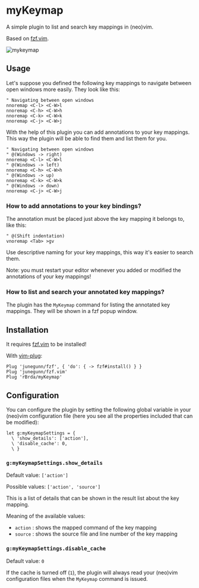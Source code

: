 # myKeymap

A simple plugin to list and search key mappings in (neo)vim.

Based on [fzf.vim](https://github.com/junegunn/fzf.vim).

![mykeymap](https://user-images.githubusercontent.com/22145465/98745430-d84d6100-23b3-11eb-8c89-10869b23e458.png)

## Usage

Let's suppose you defined the following key mappings to navigate between open windows more easily. They look like this:

```vim
" Navigating between open windows
nnoremap <C-l> <C-W>l
nnoremap <C-h> <C-W>h
nnoremap <C-k> <C-W>k
nnoremap <C-j> <C-W>j
```

With the help of this plugin you can add annotations to your key mappings. This way the plugin will be able to find them and list them for you.

```vim
" Navigating between open windows
" @(Windows -> right)
nnoremap <C-l> <C-W>l
" @(Windows -> left)
nnoremap <C-h> <C-W>h
" @(Windows -> up)
nnoremap <C-k> <C-W>k
" @(Windows -> down)
nnoremap <C-j> <C-W>j
```

### How to add annotations to your key bindings?

The annotation must be placed just above the key mapping it belongs to, like this:

```vim
" @(Shift indentation)
vnoremap <Tab> >gv
```
Use descriptive naming for your key mappings, this way it's easier to search them.

Note: you must restart your editor whenever you added or modified the annotations of your key mappings!

### How to list and search your annotated key mappings?

The plugin has the `MyKeymap` command for listing the annotated key mappings. They will be shown in a fzf popup window.

## Installation

It requires [fzf.vim](https://github.com/junegunn/fzf.vim) to be installed!

With [vim-plug](https://github.com/junegunn/vim-plug):
```
Plug 'junegunn/fzf', { 'do': { -> fzf#install() } }
Plug 'junegunn/fzf.vim'
Plug 'rBrda/myKeymap'
```

## Configuration

You can configure the plugin by setting the following global variable in your (neo)vim configuration file (here you see all the properties included that can be modified):

```vim
let g:myKeymapSettings = {
  \ 'show_details': ['action'],
  \ 'disable_cache': 0,
  \ }
```

### `g:myKeymapSettings.show_details`

Default value: `['action']`

Possible values: `['action', 'source']`

This is a list of details that can be shown in the result list about the key mapping.

Meaning of the available values:
* `action` : shows the mapped command of the key mapping
* `source` : shows the source file and line number of the key mapping

### `g:myKeymapSettings.disable_cache`

Default value: `0`

If the cache is turned off (`1`), the plugin will always read your (neo)vim configuration files when the `MyKeymap` command is issued.
